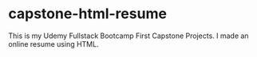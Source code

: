 # capstone-html-resume
This is my Udemy Fullstack Bootcamp First Capstone Projects. I made an online resume using HTML.
